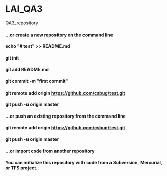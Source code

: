 # LAI_QA3
QA3_repository
#### …or create a new repository on the command line

#### echo "# test" >> README.md
#### git init
#### git add README.md
#### git commit -m "first commit"
#### git remote add origin https://github.com/csbug/test.git
#### git push -u origin master

#### …or push an existing repository from the command line

#### git remote add origin https://github.com/csbug/test.git
#### git push -u origin master

#### …or import code from another repository

#### You can initialize this repository with code from a Subversion, Mercurial, or TFS project.
